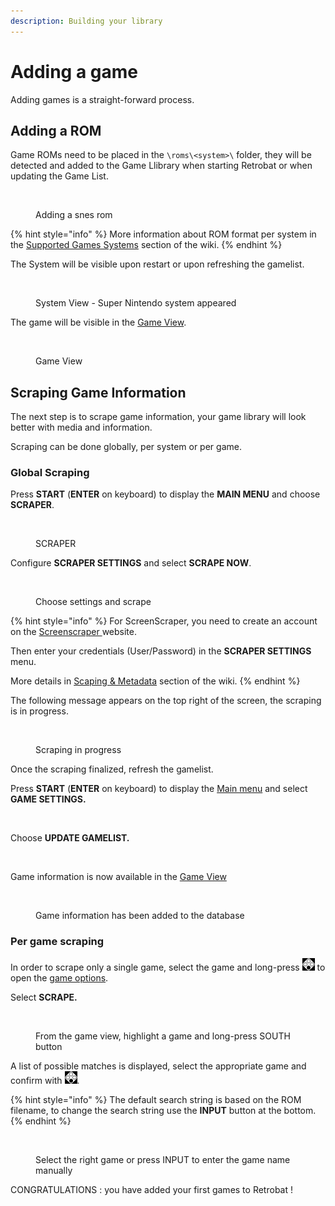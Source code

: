 ```yaml
---
description: Building your library
---
```


# Adding a game

Adding games is a straight-forward process.

## Adding a ROM

Game ROMs need to be placed in the `\roms\<system>\` folder, they will be detected and added to the Game Llibrary when starting Retrobat or when updating the Game List.

<div align="left">

<figure><img src="https://i.imgur.com/ayxotgu.png" alt=""><figcaption><p>Adding a snes rom</p></figcaption></figure>

</div>

{% hint style="info" %}
More information about ROM format per system in the [Supported Games Systems](../systems-and-emulators/supported-game-systems/) section of the wiki.
{% endhint %}

The System will be visible upon restart or upon refreshing the gamelist.

<div align="left">

<figure><img src="https://i.imgur.com/8yZ6Dll.png" alt=""><figcaption><p>System View - Super Nintendo system appeared</p></figcaption></figure>

</div>

The game will be visible in the [Game View](../navigation/system-view-and-game-view.md#game-view).

<div align="left">

<figure><img src="https://i.imgur.com/pvbhxaB.png" alt=""><figcaption><p>Game View</p></figcaption></figure>

</div>

## Scraping Game Information

The next step is to scrape game information, your game library will look better with media and information.

Scraping can be done globally, per system or per game.

### Global Scraping

Press **START** (**ENTER** on keyboard) to display the **MAIN MENU** and choose **SCRAPER**.

<div align="left">

<figure><img src="https://i.imgur.com/sentTnp.png" alt=""><figcaption><p>SCRAPER</p></figcaption></figure>

</div>

Configure **SCRAPER SETTINGS** and select **SCRAPE NOW**.

<div align="left">

<figure><img src="https://i.imgur.com/7k0IPHA.png" alt=""><figcaption><p>Choose settings and scrape</p></figcaption></figure>

</div>

{% hint style="info" %}
For ScreenScraper, you need to create an account on the [Screenscraper ](https://www.screenscraper.fr/)website.&#x20;

Then enter your credentials (User/Password) in the **SCRAPER SETTINGS** menu.

More details in [Scaping & Metadata](../navigation/scraping-and-metadata.md) section of the wiki.
{% endhint %}

The following message appears on the top right of the screen, the scraping is in progress.

<div align="left">

<figure><img src="https://i.imgur.com/7WXE0GL.png" alt=""><figcaption><p>Scraping in progress</p></figcaption></figure>

</div>

Once the scraping finalized, refresh the gamelist.

Press **START** (**ENTER** on keyboard) to display the [Main menu](../navigation/main-menu.md) and select **GAME SETTINGS.**

<div align="left">

<figure><img src="https://i.imgur.com/X1sumBQ.png" alt=""><figcaption></figcaption></figure>

</div>

Choose **UPDATE GAMELIST.**

<div align="left">

<figure><img src="https://i.imgur.com/B9beKo6.png" alt=""><figcaption></figcaption></figure>

</div>

Game information is now available in the [Game View](../navigation/system-view-and-game-view.md#game-view)

<div align="left">

<figure><img src="https://i.imgur.com/hJOODzs.png" alt=""><figcaption><p>Game information has been added to the database</p></figcaption></figure>

</div>

### Per game scraping

In order to scrape only a single game, select the game and long-press ![](<../.gitbook/assets/image (30).png>) to open the [game options](../navigation/game-options.md).&#x20;

Select **SCRAPE.**

<figure><img src="https://i.imgur.com/gjGEejQ.png" alt=""><figcaption><p>From the game view, highlight a game and long-press SOUTH button</p></figcaption></figure>

A list of possible matches is displayed, select the appropriate game and confirm with ![](<../.gitbook/assets/image (30).png>).

{% hint style="info" %}
The default search string is based on the ROM filename, to change the search string use the **INPUT** button at the bottom.
{% endhint %}

<div align="left">

<figure><img src="https://i.imgur.com/iwdzJqF.png" alt=""><figcaption><p>Select the right game or press INPUT to enter the game name manually</p></figcaption></figure>

</div>

CONGRATULATIONS : you have added your first games to Retrobat !
